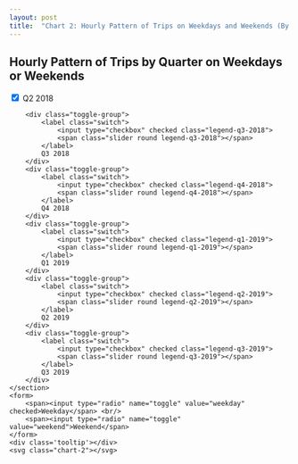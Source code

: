 ```yaml
---
layout: post
title:  "Chart 2: Hourly Pattern of Trips on Weekdays and Weekends (By Quarter)"
---
```

<h2 class="graph__title">Hourly Pattern of Trips by Quarter on Weekdays or Weekends</h2>
<section>
    <section class="legend__chart2">
        <div class="toggle-group">
            <label class="switch">
                <input type="checkbox" checked class="legend-q2-2018">
                <span class="slider round legend-q2-2018"></span>
            </label>
            Q2 2018
        </div>
        
        <div class="toggle-group">
            <label class="switch">
                <input type="checkbox" checked class="legend-q3-2018">
                <span class="slider round legend-q3-2018"></span>
            </label>
            Q3 2018
        </div>
        <div class="toggle-group">
            <label class="switch">
                <input type="checkbox" checked class="legend-q4-2018">
                <span class="slider round legend-q4-2018"></span>
            </label>
            Q4 2018
        </div>
        <div class="toggle-group">
            <label class="switch">
                <input type="checkbox" checked class="legend-q1-2019">
                <span class="slider round legend-q1-2019"></span>
            </label>
            Q1 2019
        </div>
        <div class="toggle-group">
            <label class="switch">
                <input type="checkbox" checked class="legend-q2-2019">
                <span class="slider round legend-q2-2019"></span>
            </label>
            Q2 2019
        </div>
        <div class="toggle-group">
            <label class="switch">
                <input type="checkbox" checked class="legend-q3-2019">
                <span class="slider round legend-q3-2019"></span>
            </label>
            Q3 2019
        </div>
    </section>
    <form>
        <span><input type="radio" name="toggle" value="weekday" checked>Weekday</span> <br/>
        <span><input type="radio" name="toggle" value="weekend">Weekend</span>
    </form>
    <div class='tooltip'></div>
    <svg class="chart-2"></svg>
</section>
<script src="{{ '/assets/javascripts/chart-2.js' | absolute_url }}" type="module"></script> 